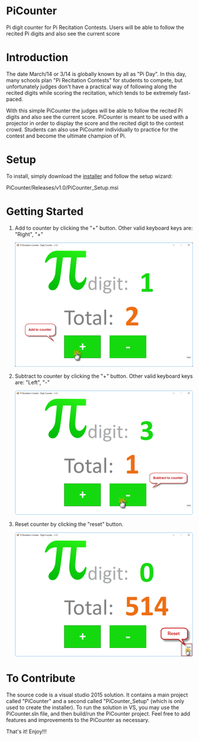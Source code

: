 # PiCounter
Pi digit counter for Pi Recitation Contests. Users will be able to follow the recited Pi digits and also see the current score

# Introduction
The date March/14 or 3/14 is globally known by all as "Pi Day". In this day, many schools plan "Pi Recitation Contests" for students to compete, but unfortunately judges don't have a practical way of following along the recited digits while scoring the recitation, which tends to be extremely fast-paced. 

With this simple PiCounter the judges will be able to follow the recited Pi digits and also see the current score. PiCounter is meant to be used with a projector in order to display the score and the recited digit to the contest crowd. Students can also use PiCounter individually to practice for the contest and become the ultimate champion of Pi.

# Setup
To install, simply download the [installer](./Releases/v1.0/PiCounter_Setup.msi) and follow the setup wizard: 

PiCounter/Releases/v1.0/PiCounter_Setup.msi

# Getting Started
1. Add to counter by clicking the "+" button. Other valid keyboard keys are: "Right", "+"

    ![Add_to_Counter.png](./docs/Add_to_Counter.png)

2. Subtract to counter by clicking the "+" button. Other valid keyboard keys are: "Left", "-"

    ![Subtract_to_Counter](./docs/Subtract_to_Counter.png)

3. Reset counter by clicking the "reset" button.

    ![Reset_Counter.png](./docs/Reset_Counter.png)
    
# To Contribute
The source code is a visual studio 2015 solution. It contains a main project called "PiCounter" and a second called "PiCounter_Setup" (which is only used to create the installer). To run the solution in VS, you may use the PiCounter.sln file, and then build/run the PiCounter project. Feel free to add features and improvements to the PiCounter as necessary.

That's it! Enjoy!!!
